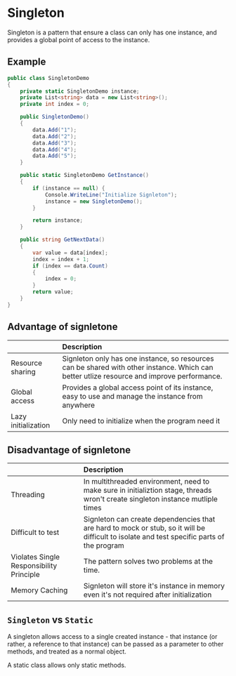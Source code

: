 # Singleton
Singleton is a pattern that ensure a class can only has one instance, and provides a global point of access to the instance.

## Example
```cs
public class SingletonDemo
{
    private static SingletonDemo instance;
    private List<string> data = new List<string>();
    private int index = 0;

    public SingletonDemo()
    {
        data.Add("1");
        data.Add("2");
        data.Add("3");
        data.Add("4");
        data.Add("5");
    }

    public static SingletonDemo GetInstance()
    {
        if (instance == null) {
            Console.WriteLine("Initialize Signleton");
            instance = new SingletonDemo();
        }

        return instance;
    }

    public string GetNextData()
    {
        var value = data[index];
        index = index + 1;
        if (index == data.Count)
        {
            index = 0;
        }
        return value;
    }
}
```

## Advantage of signletone
|                     |      Description             |
|---------------------|:-----------------------------|
| Resource sharing    | Signleton only has one instance, so resources can be shared with other instance. Which can better utlize resource and improve performance. |
| Global access       | Provides a global access point of its instance, easy to use and manage the instance from anywhere|
| Lazy initialization | Only need to initialize when the program need it |


## Disadvantage of signletone
|                     |      Description             |
|---------------------|:-----------------------------|
| Threading | In multithreaded environment, need to make sure in initializtion stage, threads wron't create singleton instance mutliple times |
| Difficult to test | Signleton can create dependencies that are hard to mock or stub, so it will be difficult to isolate and test specific parts of the program |
| Violates Single Responsibility Principle | The pattern solves two problems at the time. |
| Memory Caching | Signleton will store it's instance in memory even it's not required after initialization |

## `Singleton` vs `Static`
A singleton allows access to a single created instance - that instance (or rather, a reference to that instance) can be passed as a parameter to other methods, and treated as a normal object.

A static class allows only static methods.